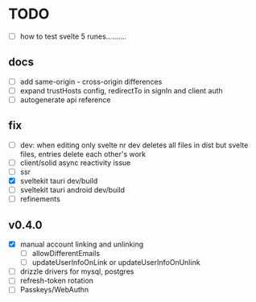 # TODO

- [ ] how to test svelte 5 runes..........

## docs

- [ ] add same-origin - cross-origin differences
- [ ] expand trustHosts config, redirectTo in signIn and client auth
- [ ] autogenerate api reference

## fix

- [ ] dev: when editing only svelte nr dev deletes all files in dist but svelte files, entries delete each other's work
- [ ] client/solid async reactivity issue
- [ ] ssr
- [x] sveltekit tauri dev/build
- [ ] sveltekit tauri android dev/build
- [ ] refinements

## v0.4.0

- [x] manual account linking and unlinking
  - [ ] allowDifferentEmails
  - [ ] updateUserInfoOnLink or updateUserInfoOnUnlink
- [ ] drizzle drivers for mysql, postgres
- [ ] refresh-token rotation
- [ ] Passkeys/WebAuthn
